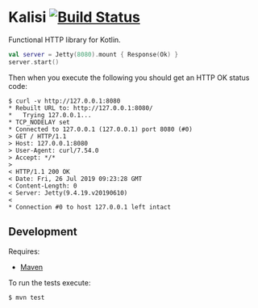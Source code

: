# Kalisi [![Build Status](https://travis-ci.org/rgladwell/kalisi.svg?branch=master)](https://travis-ci.org/rgladwell/kalisi)

Functional HTTP library for Kotlin.

```kt
val server = Jetty(8080).mount { Response(Ok) }
server.start()
```

Then when you execute the following you should get an HTTP OK status code:

```shell script
$ curl -v http://127.0.0.1:8080
* Rebuilt URL to: http://127.0.0.1:8080/
*   Trying 127.0.0.1...
* TCP_NODELAY set
* Connected to 127.0.0.1 (127.0.0.1) port 8080 (#0)
> GET / HTTP/1.1
> Host: 127.0.0.1:8080
> User-Agent: curl/7.54.0
> Accept: */*
> 
< HTTP/1.1 200 OK
< Date: Fri, 26 Jul 2019 09:23:28 GMT
< Content-Length: 0
< Server: Jetty(9.4.19.v20190610)
< 
* Connection #0 to host 127.0.0.1 left intact
```

## Development

Requires:

 * [Maven](https://maven.apache.org/install.html)

To run the tests execute:

```shell script
$ mvn test
```
